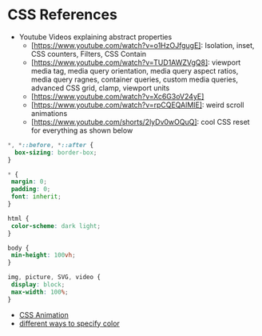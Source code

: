 # CSS References
 - Youtube Videos explaining abstract properties
   - [https://www.youtube.com/watch?v=o1HzOJfgugE]: Isolation, inset, CSS counters, Filters, CSS Contain
   - [https://www.youtube.com/watch?v=TUD1AWZVgQ8]: viewport media tag, media query orientation, media query aspect ratios, media query ragnes, container queries, custom media queries, advanced CSS grid, clamp, viewport units
   - [https://www.youtube.com/watch?v=Xc6G3oV24yE]
   - [https://www.youtube.com/watch?v=rpCQEQAlMIE]: weird scroll animations
   - [https://www.youtube.com/shorts/2lyDv0wOQuQ]: cool CSS reset for everything as shown below
```CSS
*, *::before, *::after {
  box-sizing: border-box;
}

* {
 margin: 0;
 padding: 0;
 font: inherit;
}

html {
 color-scheme: dark light;
}

body {
 min-height: 100vh;
}

img, picture, SVG, video {
 display: block;
 max-width: 100%;
}
```
 - [CSS Animation](https://www.youtube.com/watch?v=HZHHBwzmJLk)
 - [different ways to specify color](https://www.smashingmagazine.com/2021/11/guide-modern-css-colors/)
